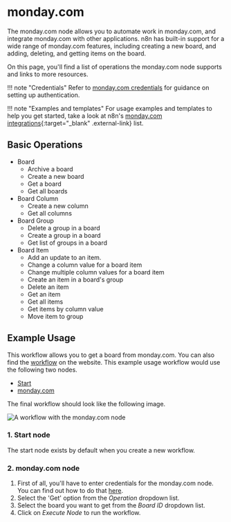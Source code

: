 # monday.com

The monday.com node allows you to automate work in monday.com, and integrate monday.com with other applications. n8n has built-in support for a wide range of monday.com features, including creating a new board, and adding, deleting, and getting items on the board.

On this page, you'll find a list of operations the monday.com node supports and links to more resources.

!!! note "Credentials"
    Refer to [monday.com credentials](/integrations/builtin/credentials/mondaycom/) for guidance on setting up authentication. 

!!! note "Examples and templates"
    For usage examples and templates to help you get started, take a look at n8n's [monday.com integrations](https://n8n.io/integrations/mondaycom/){:target="_blank" .external-link} list.



## Basic Operations

* Board
    * Archive a board
    * Create a new board
    * Get a board
    * Get all boards
* Board Column
    * Create a new column
    * Get all columns
* Board Group
    * Delete a group in a board
    * Create a group in a board
    * Get list of groups in a board
* Board Item
    * Add an update to an item.
    * Change a column value for a board item
    * Change multiple column values for a board item
    * Create an item in a board's group
    * Delete an item
    * Get an item
    * Get all items
    * Get items by column value
    * Move item to group

## Example Usage

This workflow allows you to get a board from monday.com. You can also find the [workflow](https://n8n.io/workflows/556) on the website. This example usage workflow would use the following two nodes.
- [Start](/integrations/builtin/core-nodes/n8n-nodes-base.start/)
- [monday.com]()

The final workflow should look like the following image.

![A workflow with the monday.com node](/_images/integrations/builtin/app-nodes/mondaycom/workflow.png)

### 1. Start node

The start node exists by default when you create a new workflow.

### 2. monday.com node

1. First of all, you'll have to enter credentials for the monday.com node. You can find out how to do that [here](/integrations/builtin/credentials/mondaycom/).
2. Select the 'Get' option from the *Operation* dropdown list.
3. Select the board you want to get from the *Board ID* dropdown list.
4. Click on *Execute Node* to run the workflow.
